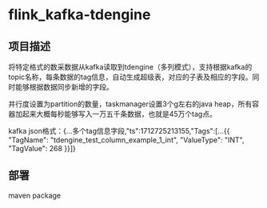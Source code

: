 # flink_kafka-tdengine



## 项目描述

将特定格式的数采数据从kafka读取到tdengine（多列模式），支持根据kafka的topic名称，每条数据的tag信息，自动生成超级表，对应的子表及相应的字段。同时能够根据数据同步新增的字段。

并行度设置为partition的数量，taskmanager设置3个g左右的java heap，所有容器加起来大概每秒能够写入一万五千条数据，也就是45万个tag点。

kafka json格式：{...多个tag信息字段,"ts":1712725213155,"Tags":[...{{
      "TagName": "tdengine_test_column_example_1_int",
      "ValueType": "INT",
      "TagValue": 268
    }}]}

## 部署

maven package

 
